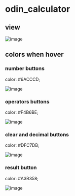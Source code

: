 # odin_calculator

## view

![image](https://github.com/IgnisTynka/odin_calculator/assets/93093005/90cfab2e-a5f1-4210-8563-feb37fd75d05)

## colors when hover

### number buttons
color: #6ACCCD;

![image](https://github.com/IgnisTynka/odin_calculator/assets/93093005/920ca1da-8c3a-419f-a812-bdbbdf8ce194)

### operators buttons
color: #F4B6BE;

![image](https://github.com/IgnisTynka/odin_calculator/assets/93093005/f7d12939-74a3-47fa-b11b-312148c7f82e)

### clear and decimal buttons
color: #DFC7DB;

![image](https://github.com/IgnisTynka/odin_calculator/assets/93093005/5cf66817-c56f-4a55-9520-ef6231afdcbe)

### result button
color: #A3B358;

![image](https://github.com/IgnisTynka/odin_calculator/assets/93093005/844418a9-b9f8-45cb-ad7f-153df33e97e1)
